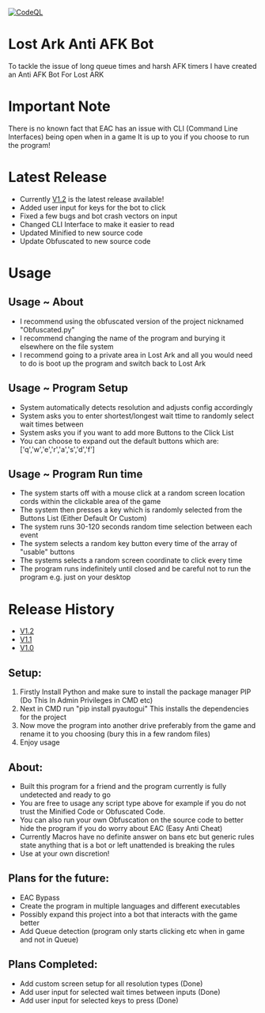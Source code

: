 [![CodeQL](https://github.com/InfamyStudio/lostArkAntiAFKBot/actions/workflows/codeql-analysis.yml/badge.svg)](https://github.com/InfamyStudio/lostArkAntiAFKBot/actions/workflows/codeql-analysis.yml)
# Lost Ark Anti AFK Bot
To tackle the issue of long queue times and harsh AFK timers I have created an Anti AFK Bot For Lost ARK

# Important Note
There is no known fact that EAC has an issue with CLI (Command Line Interfaces) being open when in a game
It is up to you if you choose to run the program!

# Latest Release
- Currently [V1.2](https://github.com/InfamyStudio/lostArkAntiAFKBot/releases/tag/V1.2) is the latest release available!
- Added user input for keys for the bot to click
- Fixed a few bugs and bot crash vectors on input
- Changed CLI Interface to make it easier to read
- Updated Minified to new source code
- Update Obfuscated to new source code

# Usage
## Usage ~ About
- I recommend using the obfuscated version of the project nicknamed "Obfuscated.py"
- I recommend changing the name of the program and burying it elsewhere on the file system
- I recommend going to a private area in Lost Ark and all you would need to do is boot up the program and switch back to Lost Ark
## Usage ~ Program Setup
- System automatically detects resolution and adjusts config accordingly
- System asks you to enter shortest/longest wait ttime to randomly select wait times between
- System asks you if you want to add more Buttons to the Click List
- You can choose to expand out the default buttons which are: ['q','w','e','r','a','s','d','f']
## Usage ~ Program Run time
- The system starts off with a mouse click at a random screen location cords within the clickable area of the game
- The system then presses a key which is randomly selected from the Buttons List (Either Default Or Custom)
- The system runs 30-120 seconds random time selection between each event
- The system selects a random key button every time of the array of "usable" buttons
- The systems selects a random screen coordinate to click every time
- The program runs indefinitely until closed and be careful not to run the program e.g. just on your desktop

# Release History
- [V1.2](https://github.com/InfamyStudio/lostArkAntiAFKBot/releases/tag/V1.2)
- [V1.1](https://github.com/InfamyStudio/lostArkAntiAFKBot/releases/tag/V1.1)
- [V1.0](https://github.com/InfamyStudio/lostArkAntiAFKBot/releases/tag/V1.0)

## Setup:
1) Firstly Install Python and make sure to install the package manager PIP (Do This In Admin Privileges in CMD etc)
2) Next in CMD run "pip install pyautogui" This installs the dependencies for the project
3) Now move the program into another drive preferably from the game and rename it to you choosing (bury this in a few random files)
4) Enjoy usage

## About:
- Built this program for a friend and the program currently is fully undetected and ready to go
- You are free to usage any script type above for example if you do not trust the Minified Code or Obfuscated Code.
- You can also run your own Obfuscation on the source code to better hide the program if you do worry about EAC (Easy Anti Cheat)
- Currently Macros have no definite answer on bans etc but generic rules state anything that is a bot or left unattended is breaking the rules
- Use at your own discretion!

## Plans for the future:
- EAC Bypass
- Create the program in multiple languages and different executables
- Possibly expand this project into a bot that interacts with the game better
- Add Queue detection (program only starts clicking etc when in game and not in Queue)

## Plans Completed:
- Add custom screen setup for all resolution types (Done)
- Add user input for selected wait times between inputs (Done)
- Add user input for selected keys to press (Done)
